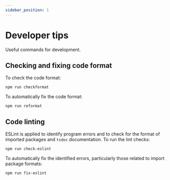 ```yaml
---
sidebar_position: 1
---
```


# Developer tips

Useful commands for development.

## Checking and fixing code format

To check the code format:

```
npm run checkformat
```

To automatically fix the code format:

```
npm run reformat
```

## Code linting

ESLint is applied to identify program errors and to check for the format of imported packages and `tsdoc` documentation.
To run the lint checks:

```
npm run check-eslint
```

To automatically fix the identified errors, particularly those related to import package formats:

```
npm run fix-eslint
```
